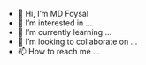 - 👋 Hi, I’m MD Foysal
- 👀 I’m interested in ...
- 🌱 I’m currently learning ...
- 💞️ I’m looking to collaborate on ...
- 📫 How to reach me ...

<!---
foysaliotait/foysaliotait is a ✨ special ✨ repository because its `README.md` (this file) appears on your GitHub profile.
You can click the Preview link to take a look at your changes.
--->
